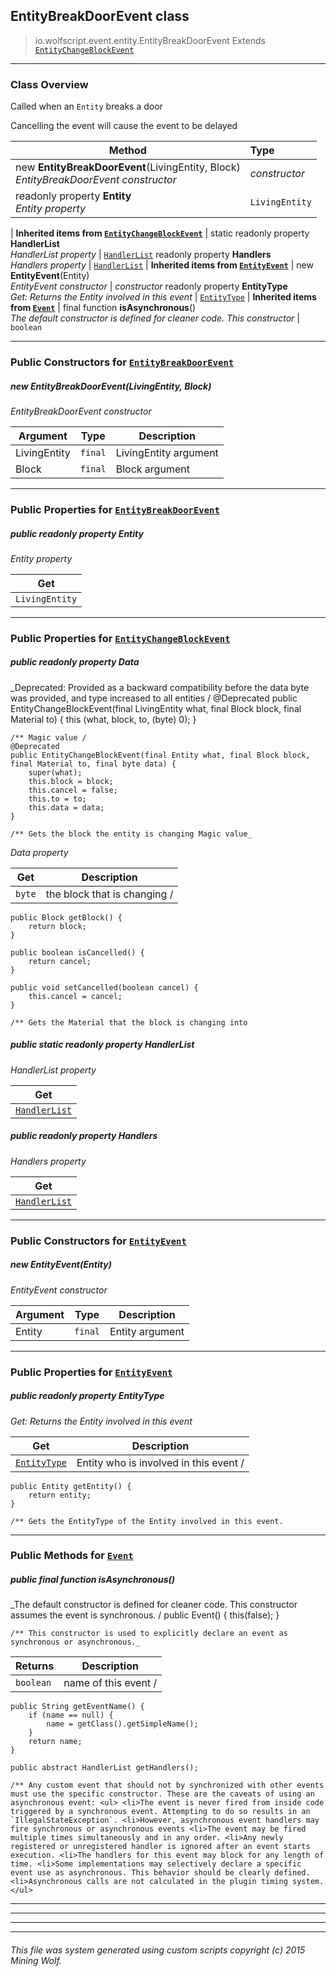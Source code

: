 ## EntityBreakDoorEvent __class__

>io.wolfscript.event.entity.EntityBreakDoorEvent
>Extends [`EntityChangeBlockEvent`](EntityChangeBlockEvent.md)

---

### Class Overview

Called when an `Entity` breaks a door <p> Cancelling the event will cause the event to be delayed

Method | Type   
--- | :--- 
new __EntityBreakDoorEvent__(LivingEntity, Block) <br> _EntityBreakDoorEvent constructor_ | _constructor_
 readonly property __Entity__ <br> _Entity property_ | `LivingEntity`
 |
__Inherited items from [`EntityChangeBlockEvent`](EntityChangeBlockEvent.md)__ |
static readonly property __HandlerList__ <br> _HandlerList property_ | [`HandlerList`](..\HandlerList.md)
 readonly property __Handlers__ <br> _Handlers property_ | [`HandlerList`](..\HandlerList.md)
 |
__Inherited items from [`EntityEvent`](EntityEvent.md)__ |
new __EntityEvent__(Entity) <br> _EntityEvent constructor_ | _constructor_
 readonly property __EntityType__ <br> _Get: Returns the Entity involved in this event_ | [`EntityType`](..\..\entity\EntityType.md)
 |
__Inherited items from [`Event`](..\Event.md)__ |
final function __isAsynchronous__() <br> _The default constructor is defined for cleaner code. This constructor_ | `boolean`









---

### Public Constructors for [`EntityBreakDoorEvent`](EntityBreakDoorEvent.md)

##### <a id='entitybreakdoorevent'></a>new __EntityBreakDoorEvent__(LivingEntity, Block) 

_EntityBreakDoorEvent constructor_

Argument | Type | Description  
--- | --- | --- 
LivingEntity | `final` | LivingEntity argument
Block | `final` | Block argument

---

### Public Properties for [`EntityBreakDoorEvent`](EntityBreakDoorEvent.md)

##### <a id='entity'></a>public  readonly property __Entity__

_Entity property_

Get | 
--- | 
`LivingEntity` |



---

### Public Properties for [`EntityChangeBlockEvent`](EntityChangeBlockEvent.md)

##### <a id='data'></a>public  readonly property __Data__
_Deprecated: Provided as a backward compatibility before the data byte was provided, and type increased to all entities /
    @Deprecated
    public EntityChangeBlockEvent(final LivingEntity what, final Block block, final Material to) {
        this (what, block, to, (byte) 0);
    }

    /** Magic value /
    @Deprecated
    public EntityChangeBlockEvent(final Entity what, final Block block, final Material to, final byte data) {
        super(what);
        this.block = block;
        this.cancel = false;
        this.to = to;
        this.data = data;
    }

    /** Gets the block the entity is changing Magic value_

_Data property_

Get | Description
--- | --- 
`byte` | the block that is changing /
    public Block getBlock() {
        return block;
    }

    public boolean isCancelled() {
        return cancel;
    }

    public void setCancelled(boolean cancel) {
        this.cancel = cancel;
    }

    /** Gets the Material that the block is changing into



##### <a id='handlerlist'></a>public static readonly property __HandlerList__

_HandlerList property_

Get | 
--- | 
[`HandlerList`](..\HandlerList.md) |



##### <a id='handlers'></a>public  readonly property __Handlers__

_Handlers property_

Get | 
--- | 
[`HandlerList`](..\HandlerList.md) |



---
### Public Constructors for [`EntityEvent`](EntityEvent.md)

##### <a id='entityevent'></a>new __EntityEvent__(Entity) 

_EntityEvent constructor_

Argument | Type | Description  
--- | --- | --- 
Entity | `final` | Entity argument

---

### Public Properties for [`EntityEvent`](EntityEvent.md)

##### <a id='entitytype'></a>public  readonly property __EntityType__

_Get: Returns the Entity involved in this event_

Get | Description
--- | --- 
[`EntityType`](..\..\entity\EntityType.md) | Entity who is involved in this event /
    public Entity getEntity() {
        return entity;
    }

    /** Gets the EntityType of the Entity involved in this event.



---

### Public Methods for [`Event`](..\Event.md)

##### <a id='isasynchronous'></a>public final function __isAsynchronous__()

_The default constructor is defined for cleaner code. This constructor assumes the event is synchronous. /
    public Event() {
        this(false);
    }

    /** This constructor is used to explicitly declare an event as synchronous or asynchronous._

Returns | Description
--- | --- 
`boolean` | name of this event /
    public String getEventName() {
        if (name == null) {
            name = getClass().getSimpleName();
        }
        return name;
    }

    public abstract HandlerList getHandlers();

    /** Any custom event that should not by synchronized with other events must use the specific constructor. These are the caveats of using an asynchronous event: <ul> <li>The event is never fired from inside code triggered by a synchronous event. Attempting to do so results in an `IllegalStateException`. <li>However, asynchronous event handlers may fire synchronous or asynchronous events <li>The event may be fired multiple times simultaneously and in any order. <li>Any newly registered or unregistered handler is ignored after an event starts execution. <li>The handlers for this event may block for any length of time. <li>Some implementations may selectively declare a specific event use as asynchronous. This behavior should be clearly defined. <li>Asynchronous calls are not calculated in the plugin timing system. </ul>


---


---


---


---


###### This file was system generated using custom scripts copyright (c) 2015 Mining Wolf.
	

